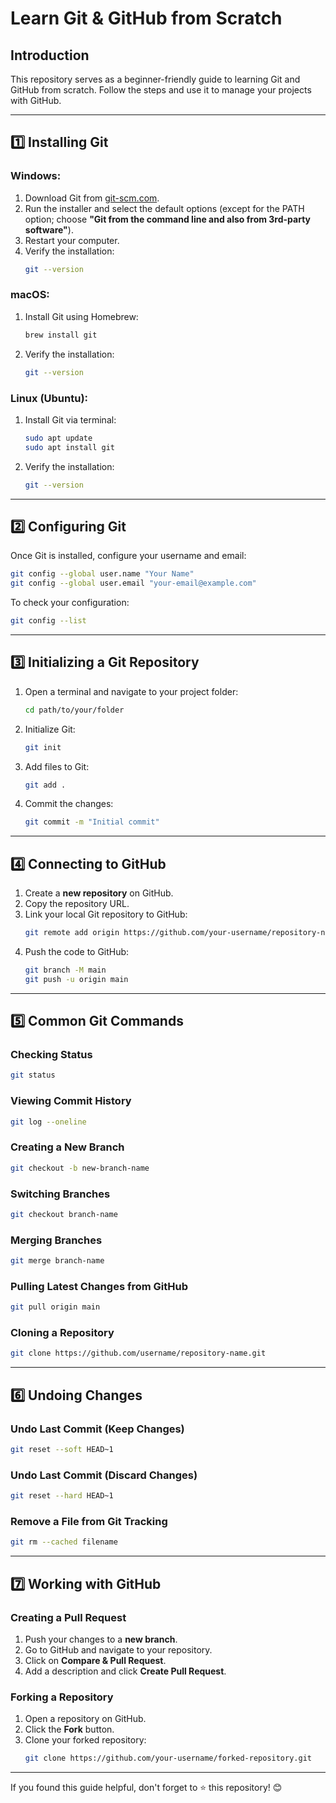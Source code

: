 # Learn Git & GitHub from Scratch

## Introduction
This repository serves as a beginner-friendly guide to learning Git and GitHub from scratch. Follow the steps and use it to manage your projects with GitHub.

---

## 1️⃣ Installing Git
### Windows:
1. Download Git from [git-scm.com](https://git-scm.com/downloads).
2. Run the installer and select the default options (except for the PATH option; choose **"Git from the command line and also from 3rd-party software"**).
3. Restart your computer.
4. Verify the installation:
   ```sh
   git --version
   ```

### macOS:
1. Install Git using Homebrew:
   ```sh
   brew install git
   ```
2. Verify the installation:
   ```sh
   git --version
   ```

### Linux (Ubuntu):
1. Install Git via terminal:
   ```sh
   sudo apt update
   sudo apt install git
   ```
2. Verify the installation:
   ```sh
   git --version
   ```

---

## 2️⃣ Configuring Git
Once Git is installed, configure your username and email:
```sh
git config --global user.name "Your Name"
git config --global user.email "your-email@example.com"
```
To check your configuration:
```sh
git config --list
```

---

## 3️⃣ Initializing a Git Repository
1. Open a terminal and navigate to your project folder:
   ```sh
   cd path/to/your/folder
   ```
2. Initialize Git:
   ```sh
   git init
   ```
3. Add files to Git:
   ```sh
   git add .
   ```
4. Commit the changes:
   ```sh
   git commit -m "Initial commit"
   ```

---

## 4️⃣ Connecting to GitHub
1. Create a **new repository** on GitHub.
2. Copy the repository URL.
3. Link your local Git repository to GitHub:
   ```sh
   git remote add origin https://github.com/your-username/repository-name.git
   ```
4. Push the code to GitHub:
   ```sh
   git branch -M main
   git push -u origin main
   ```

---

## 5️⃣ Common Git Commands
### Checking Status
```sh
git status
```

### Viewing Commit History
```sh
git log --oneline
```

### Creating a New Branch
```sh
git checkout -b new-branch-name
```

### Switching Branches
```sh
git checkout branch-name
```

### Merging Branches
```sh
git merge branch-name
```

### Pulling Latest Changes from GitHub
```sh
git pull origin main
```

### Cloning a Repository
```sh
git clone https://github.com/username/repository-name.git
```

---

## 6️⃣ Undoing Changes
### Undo Last Commit (Keep Changes)
```sh
git reset --soft HEAD~1
```

### Undo Last Commit (Discard Changes)
```sh
git reset --hard HEAD~1
```

### Remove a File from Git Tracking
```sh
git rm --cached filename
```

---

## 7️⃣ Working with GitHub
### Creating a Pull Request
1. Push your changes to a **new branch**.
2. Go to GitHub and navigate to your repository.
3. Click on **Compare & Pull Request**.
4. Add a description and click **Create Pull Request**.

### Forking a Repository
1. Open a repository on GitHub.
2. Click the **Fork** button.
3. Clone your forked repository:
   ```sh
   git clone https://github.com/your-username/forked-repository.git
   ```
   
---

If you found this guide helpful, don't forget to ⭐ this repository! 😊
